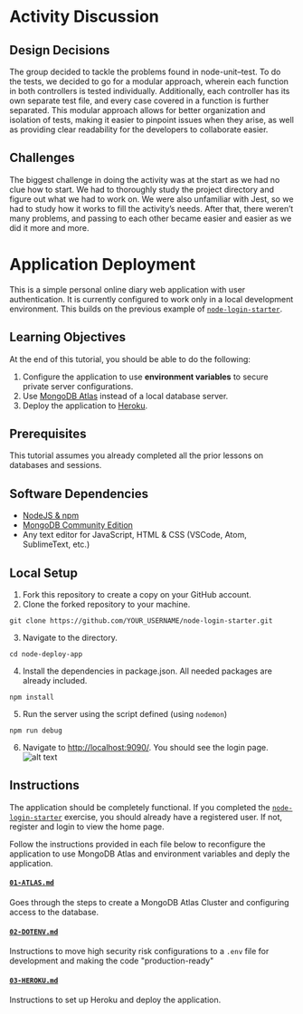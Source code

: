 # Activity Discussion 

## Design Decisions
The group decided to tackle the problems found in node-unit–test. To do the tests, we decided to go for a modular approach, wherein each function in both controllers is tested individually. Additionally, each controller has its own separate test file, and every case covered in a function is further separated. This modular approach allows for better organization and isolation of tests, making it easier to pinpoint issues when they arise, as well as providing clear readability for the developers to collaborate easier.

## Challenges
The biggest challenge in doing the activity was at the start as we had no clue how to start. We had to thoroughly study the project directory and figure out what we had to work on. We were also unfamiliar with Jest, so we had to study how it works to fill the activity’s needs. After that, there weren’t many problems, and passing to each other became easier and easier as we did it more and more.

# Application Deployment
This is a simple personal online diary web application with user authentication. It is currently configured to work only in a local development environment. This builds on the previous example of [`node-login-starter`](https://github.com/unisse-courses/node-login-starter).

## Learning Objectives
At the end of this tutorial, you should be able to do the following:
1. Configure the application to use **environment variables** to secure private server configurations.
2. Use [MongoDB Atlas](https://www.mongodb.com/cloud/atlas) instead of a local database server.
3. Deploy the application to [Heroku](https://www.heroku.com/platform).

## Prerequisites
This tutorial assumes you already completed all the prior lessons on databases and sessions.

## Software Dependencies
* [NodeJS & npm](https://www.npmjs.com/get-npm)
* [MongoDB Community Edition](https://docs.mongodb.com/manual/administration/install-community/)
* Any text editor for JavaScript, HTML & CSS (VSCode, Atom, SublimeText, etc.)

## Local Setup
1. Fork this repository to create a copy on your GitHub account.
2. Clone the forked repository to your machine.
  ```shell
  git clone https://github.com/YOUR_USERNAME/node-login-starter.git
  ```
3. Navigate to the directory.
  ```shell
  cd node-deploy-app
  ```
4. Install the dependencies in package.json. All needed packages are already included.
  ```shell
  npm install
  ```
5. Run the server using the script defined (using `nodemon`)
  ```shell
  npm run debug
  ```
6. Navigate to [http://localhost:9090/](http://localhost:9090/). You should see the login page.
  ![alt text](screens/login.png "Login page")

## Instructions
The application should be completely functional. If you completed the [`node-login-starter`](https://github.com/unisse-courses/node-login-starter) exercise, you should already have a registered user. If not, register and login to view the home page.

Follow the instructions provided in each file below to reconfigure the application to use MongoDB Atlas and environment variables and deply the application.

#### [`01-ATLAS.md`](docs/01-ATLAS.md)
Goes through the steps to create a MongoDB Atlas Cluster and configuring access to the database.

#### [`02-DOTENV.md`](docs/02-DOTENV.md)
Instructions to move high security risk configurations to a `.env` file for development and making the code "production-ready"

#### [`03-HEROKU.md`](docs/03-HEROKU.md)
Instructions to set up Heroku and deploy the application.
